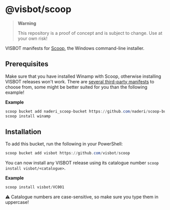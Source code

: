 # @visbot/scoop

> **Warning**
> 
> This repository is a proof of concept and is subject to change. Use at your own risk!

VISBOT manifests for [Scoop](https://scoop.sh), the Windows command-line installer.

## Prerequisites

Make sure that you have installed Winamp with Scoop, otherwise installing VISBOT releases won't work. There are [several third-party manifests](https://scoop.sh/#/apps?q=winamp) to choose from, some might be better suited for you than the following example!

**Example**

```powershell
scoop bucket add naderi_scoop-bucket https://github.com/naderi/scoop-bucket
scoop install winamp
```

## Installation

To add this bucket, run the following in your PowerShell:

```ps1
scoop bucket add visbot https://github.com/visbot/scoop
```

You can now install any VISBOT release using its catalogue number `scoop install visbot/<catalogue>`.

**Example**

```powershell
scoop install visbot/VC001
```

:warning: Catalogue numbers are case-sensitive, so make sure you type them in uppercase!

